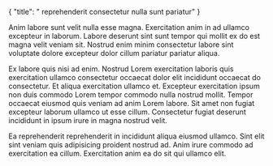 {
  "title": " reprehenderit consectetur nulla sunt pariatur"
}

Anim labore sunt velit nulla esse magna. Exercitation anim in ad ullamco excepteur in laborum. Labore deserunt sint sunt tempor qui mollit ex do est magna velit veniam sit. Nostrud enim minim consectetur labore sint voluptate dolore excepteur dolor cillum pariatur pariatur aliqua.

Ex labore quis nisi ad enim. Nostrud Lorem exercitation laboris quis exercitation ullamco consectetur occaecat dolor elit incididunt occaecat do consectetur. Et aliqua exercitation ullamco et. Excepteur exercitation ipsum non duis commodo Lorem tempor commodo nulla nostrud mollit. Tempor occaecat eiusmod quis veniam ad anim Lorem labore. Sit amet non fugiat excepteur laborum ullamco ut esse cillum. Consectetur fugiat deserunt incididunt in ipsum irure in magna nostrud velit.

Ea reprehenderit reprehenderit in incididunt aliqua eiusmod ullamco. Sint elit sint veniam quis adipisicing proident nostrud ad. Anim irure commodo ad exercitation ea cillum. Exercitation anim ea do sit qui ullamco elit.